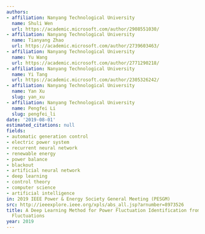 ```yaml
---
authors:
- affiliation: Nanyang Technological University
  name: Shuli Wen
  url: https://academic.microsoft.com/author/2908551030/
- affiliation: Nanyang Technological University
  name: Tianyang Zhao
  url: https://academic.microsoft.com/author/2739603463/
- affiliation: Nanyang Technological University
  name: Yu Wang
  url: https://academic.microsoft.com/author/2771290218/
- affiliation: Nanyang Technological University
  name: Yi Tang
  url: https://academic.microsoft.com/author/2305326242/
- affiliation: Nanyang Technological University
  name: Yan Xu
  slug: yan_xu
- affiliation: Nanyang Technological University
  name: Pengfei Li
  slug: pengfei_li
date: '2019-08-01'
estimated_citations: null
fields:
- automatic generation control
- electric power system
- recurrent neural network
- renewable energy
- power balance
- blackout
- artificial neural network
- deep learning
- control theory
- computer science
- artificial intelligence
in: 2019 IEEE Power & Energy Society General Meeting (PESGM)
src: http://ieeexplore.ieee.org/xpls/abs_all.jsp?arnumber=8973526
title: A Deep Learning Method for Power Fluctuation Identification from Frequency
  Fluctuations
year: 2019
---
```

